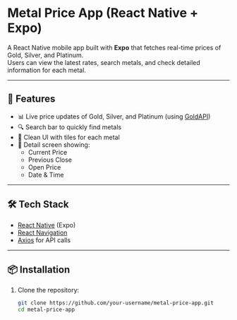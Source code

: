# Metal Price App (React Native + Expo)

A React Native mobile app built with **Expo** that fetches real-time prices of Gold, Silver, and Platinum.  
Users can view the latest rates, search metals, and check detailed information for each metal.

---

## 🚀 Features
- 📊 Live price updates of Gold, Silver, and Platinum (using [GoldAPI](https://www.goldapi.io/))
- 🔍 Search bar to quickly find metals
- 📱 Clean UI with tiles for each metal
- 📄 Detail screen showing:
  - Current Price
  - Previous Close
  - Open Price
  - Date & Time

---

## 🛠️ Tech Stack
- [React Native](https://reactnative.dev/) (Expo)
- [React Navigation](https://reactnavigation.org/)
- [Axios](https://axios-http.com/) for API calls

---

## 📦 Installation

1. Clone the repository:
   ```bash
   git clone https://github.com/your-username/metal-price-app.git
   cd metal-price-app
